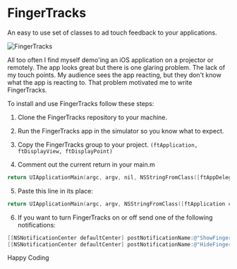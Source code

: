 FingerTracks
============

An easy to use set of classes to ad touch feedback to your applications.

![FingerTracks](http://codingangry.com/demos/fingerTracks/fingerTracks.png)

All too often I find myself demo'ing an iOS application on a projector or remotely. 
The app looks great but there is one glaring problem. The lack of my touch points. 
My audience sees the app reacting, but they don't know what the app is reacting to. 
That problem motivated me to write FingerTracks.


To install and use FingerTracks follow these steps:

1. Clone the FingerTracks repository to your machine.

2. Run the FingerTracks app in the simulator so you know what to expect.

3. Copy the FingerTracks group to your project. ```(ftApplication, ftDisplayView, ftDisplayPoint)```

4. Comment out the current return in your main.m 

``` objective-c
return UIApplicationMain(argc, argv, nil, NSStringFromClass([ftAppDelegate class]));
```

5. Paste this line in its place:

``` objective-c
return UIApplicationMain(argc, argv, NSStringFromClass([ftApplication class]), NSStringFromClass([ftAppDelegate class]));
```

6. If you want to turn FingerTracks on or off send one of the following notifications: 
  
``` objective-c
[[NSNotificationCenter defaultCenter] postNotificationName:@"ShowFingerTracks" object:self]; // Enable
[[NSNotificationCenter defaultCenter] postNotificationName:@"HideFingerTracks" object:self]; // Disable
```

Happy Coding
